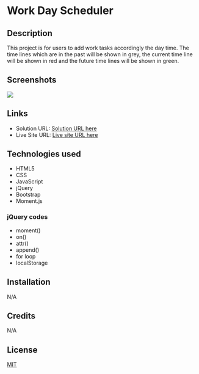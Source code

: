 # Work Day Scheduler

## Description

This project is for users to add work tasks accordingly the day time. The time lines which are in the past will be shown in grey, the current time line will be shown in red and the future time lines will be shown in green. 


## Screenshots
 
![](./images/jpgscreenshot.jpg)



## Links

- Solution URL: [Solution URL here](https://github.com/KodeIva/Day-Scheduler)
- Live Site URL: [Live site URL here](https://kodeiva.github.io/Day-Scheduler/)


## Technologies used

- HTML5
- CSS 
- JavaScript
- jQuery
- Bootstrap
- Moment.js


### jQuery codes

- moment()
- on()
- attr()
- append()
- for loop
- localStorage


## Installation

 N/A


## Credits

N/A


## License
[MIT](https://choosealicense.com/licenses/mit/)